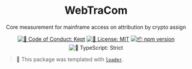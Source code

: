 <h1 align="center">WebTraCom</h1>

<p align="center">Core measurement for mainframe access on attribution by crypto assign</p>

<p align="center">
	<a href="https://github.com/Loopshape/loader/blob/main/.github/CODE_OF_CONDUCT.md" target="_blank"><img alt="🤝 Code of Conduct: Kept" src="https://img.shields.io/badge/%F0%9F%A4%9D_code_of_conduct-kept-21bb42" /></a>
	<a href="https://github.com/Loopshape/loader/blob/main/LICENSE.md" target="_blank"><img alt="📝 License: MIT" src="https://img.shields.io/badge/%F0%9F%93%9D_license-MIT-21bb42.svg"></a>
	<a href="http://npmjs.com/package/loader"><img alt="📦 npm version" src="https://img.shields.io/npm/v/loader?color=21bb42&label=%F0%9F%93%A6%20npm" /></a>
	<img alt="💪 TypeScript: Strict" src="https://img.shields.io/badge/%F0%9F%92%AA_typescript-strict-21bb42.svg" />

<!-- You can remove this notice if you don't want it 🙂 no worries! -->

> 💙 This package was templated with [`loader`](https://github.com/Loopshape/loader).
